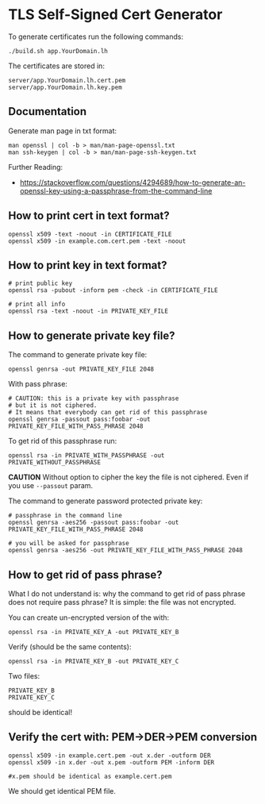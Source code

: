 # TLS Self-Signed Cert Generator

To generate certificates run the following commands:

    ./build.sh app.YourDomain.lh

The certificates are stored in:

    server/app.YourDomain.lh.cert.pem
    server/app.YourDomain.lh.key.pem


## Documentation

Generate man page in txt format:

    man openssl | col -b > man/man-page-openssl.txt
    man ssh-keygen | col -b > man/man-page-ssh-keygen.txt

Further Reading:

* https://stackoverflow.com/questions/4294689/how-to-generate-an-openssl-key-using-a-passphrase-from-the-command-line


## How to print cert in text format?

    openssl x509 -text -noout -in CERTIFICATE_FILE
    openssl x509 -in example.com.cert.pem -text -noout

## How to print key in text format?

    # print public key
    openssl rsa -pubout -inform pem -check -in CERTIFICATE_FILE

    # print all info
    openssl rsa -text -noout -in PRIVATE_KEY_FILE

## How to generate private key file?

The command to generate private key file:

    openssl genrsa -out PRIVATE_KEY_FILE 2048

With pass phrase:

    # CAUTION: this is a private key with passphrase
    # but it is not ciphered.
    # It means that everybody can get rid of this passphrase
    openssl genrsa -passout pass:foobar -out PRIVATE_KEY_FILE_WITH_PASS_PHRASE 2048

To get rid of this passphrase run:

    openssl rsa -in PRIVATE_WITH_PASSPHRASE -out PRIVATE_WITHOUT_PASSPHRASE


**CAUTION**
Without option to cipher the key the file is not ciphered.
Even if you use `--passout` param.


The command to generate password protected private key:

    # passphrase in the command line
    openssl genrsa -aes256 -passout pass:foobar -out PRIVATE_KEY_FILE_WITH_PASS_PHRASE 2048

    # you will be asked for passphrase
    openssl genrsa -aes256 -out PRIVATE_KEY_FILE_WITH_PASS_PHRASE 2048


## How to get rid of pass phrase?

What I do not understand is: why the command to get rid of pass phrase does not require pass phrase?
It is simple: the file was not encrypted.


You can create un-encrypted version of the with:

    openssl rsa -in PRIVATE_KEY_A -out PRIVATE_KEY_B

Verify (should be the same contents):

    openssl rsa -in PRIVATE_KEY_B -out PRIVATE_KEY_C

Two files:

    PRIVATE_KEY_B
    PRIVATE_KEY_C

should be identical!


## Verify the cert with: PEM->DER->PEM conversion

```
openssl x509 -in example.cert.pem -out x.der -outform DER
openssl x509 -in x.der -out x.pem -outform PEM -inform DER

#x.pem should be identical as example.cert.pem
```

We should get identical PEM file.

